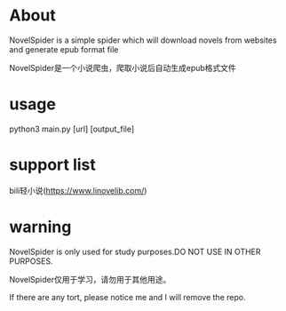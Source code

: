 # About
NovelSpider is a simple spider which will download novels from websites and generate epub format file

NovelSpider是一个小说爬虫，爬取小说后自动生成epub格式文件

# usage
python3 main.py [url] [output_file]

# support list
bili轻小说(https://www.linovelib.com/)

# warning
NovelSpider is only used for study purposes.DO NOT USE IN OTHER PURPOSES.

NovelSpider仅用于学习，请勿用于其他用途。

If there are any tort, please notice me and I will remove the repo.
